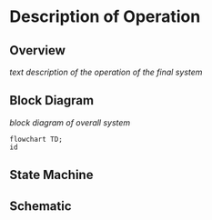 # Description of Operation

## Overview
_text description of the operation of the final system_

## Block Diagram
_block diagram of overall system_
```mermaid
flowchart TD;
id
```

## State Machine

## Schematic